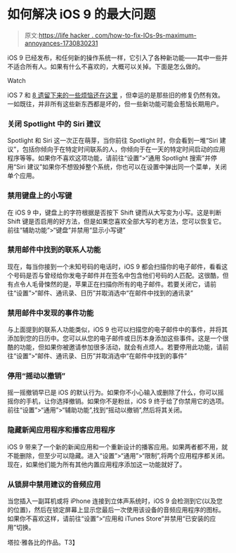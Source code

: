 # 如何解决 iOS 9 的最大问题

> 原文:[https://life hacker . com/how-to-fix-IOs-9s-maximum-annoyances-1730830231](https://lifehacker.com/how-to-fix-ios-9s-biggest-annoyances-1730830231)

iOS 9 已经发布，和任何新的操作系统一样，它引入了各种新功能——其中一些并不适合所有人。如果有什么不喜欢的，大概可以关掉。下面是怎么做的。

Watch

iOS 7 和 [8 遗留下来的一些烦恼还在这里](https://lifehacker.com/how-to-fix-ios-8s-biggest-annoyances-1634970941) ，但幸运的是那些旧的修复仍然有效。一如既往，并非所有这些新东西都是坏的，但一些新功能可能会惹恼长期用户。

### 关闭 Spotlight 中的 Siri 建议

Spotlight 和 Siri 这一次正在萌芽，当你前往 Spotlight 时，你会看到一堆“Siri 建议”，包括你倾向于在特定时间联系的人，你倾向于在一天的特定时间启动的应用程序等等。如果你不喜欢这项功能，请前往“设置”>“通用 Spotlight 搜索”并停用“Siri 建议”如果你不想毁掉整个系统，你也可以在设置中弹出同一个菜单，关闭单个应用。

### 禁用键盘上的小写键

在 iOS 9 中，键盘上的字符根据是否按下 Shift 键而从大写变为小写。这是判断 Shift 键是否启用的好方法，但是如果您喜欢全部大写的老方法，您可以恢复它。前往“辅助功能”>“键盘”并禁用“显示小写键”

### 禁用邮件中找到的联系人功能

现在，每当你接到一个未知号码的电话时，iOS 9 都会扫描你的电子邮件，看看这个号码是否与曾经给你发电子邮件并在签名中包含他们号码的人匹配。这很酷，但有点令人毛骨悚然的是，苹果正在扫描你所有的电子邮件。若要关闭它，请前往“设置”>“邮件、通讯录、日历”并取消选中“在邮件中找到的通讯录”

### 禁用邮件中发现的事件功能

与上面提到的联系人功能类似，iOS 9 也可以扫描您的电子邮件中的事件，并将其添加到您的日历中。您可以从您的电子邮件或日历本身添加这些事件。这是一个很酷的功能，但如果你被邀请参加很多活动，就会有点烦人。若要停用此功能，请前往“设置”>“邮件、通讯录、日历”并取消选中“在邮件中找到的事件”

### 停用“摇动以撤销”

摇一摇撤销早已是 iOS 的默认行为。如果你不小心输入或删除了什么，你可以摇摇你的手机，让你选择撤销。如果你不是粉丝，iOS 9 终于给了你禁用它的选项。前往“设置”>“通用”>“辅助功能”,找到“摇动以撤销”,然后将其关闭。

### 隐藏新闻应用程序和播客应用程序

iOS 9 带来了一个新的新闻应用和一个重新设计的播客应用。如果两者都不用，就不能删除，但至少可以隐藏。进入“设置”>“通用”>“限制”,将两个应用程序都关闭。现在，如果他们能为所有其他内置应用程序添加这一功能就好了。

### **从锁屏中禁用建议的音频应用**

当您插入一副耳机或将 iPhone 连接到立体声系统时，iOS 9 会检测到它(以及您的位置)，然后在锁定屏幕上显示您最后一次使用该设备的音频应用程序的图标。如果你不喜欢这样，请前往“设置”>“应用和 iTunes Store”并禁用“已安装的应用”切换。

塔拉·雅各比的作品。T3】